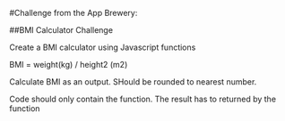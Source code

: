 #Challenge from the App Brewery:

##BMI Calculator Challenge

Create a BMI calculator using Javascript functions

BMI = weight(kg) / height2 (m2)

Calculate BMI as an output. SHould be rounded to nearest number.

Code should only contain the function. The result has to returned by the function
